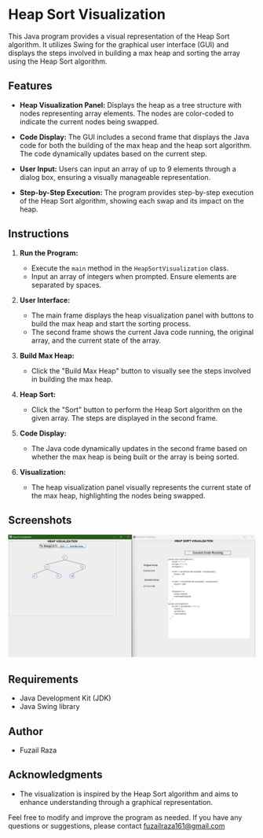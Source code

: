 # Heap Sort Visualization

This Java program provides a visual representation of the Heap Sort algorithm. It utilizes Swing for the graphical user interface (GUI) and displays the steps involved in building a max heap and sorting the array using the Heap Sort algorithm.

## Features

- **Heap Visualization Panel:** Displays the heap as a tree structure with nodes representing array elements. The nodes are color-coded to indicate the current nodes being swapped.

- **Code Display:** The GUI includes a second frame that displays the Java code for both the building of the max heap and the heap sort algorithm. The code dynamically updates based on the current step.

- **User Input:** Users can input an array of up to 9 elements through a dialog box, ensuring a visually manageable representation.

- **Step-by-Step Execution:** The program provides step-by-step execution of the Heap Sort algorithm, showing each swap and its impact on the heap.

## Instructions

1. **Run the Program:**
   - Execute the `main` method in the `HeapSortVisualization` class.
   - Input an array of integers when prompted. Ensure elements are separated by spaces.

2. **User Interface:**
   - The main frame displays the heap visualization panel with buttons to build the max heap and start the sorting process.
   - The second frame shows the current Java code running, the original array, and the current state of the array.

3. **Build Max Heap:**
   - Click the "Build Max Heap" button to visually see the steps involved in building the max heap.

4. **Heap Sort:**
   - Click the "Sort" button to perform the Heap Sort algorithm on the given array. The steps are displayed in the second frame.

5. **Code Display:**
   - The Java code dynamically updates in the second frame based on whether the max heap is being built or the array is being sorted.

6. **Visualization:**
   - The heap visualization panel visually represents the current state of the max heap, highlighting the nodes being swapped.

## Screenshots

![Heap Sort Visualization](Sample.png)

## Requirements

- Java Development Kit (JDK)
- Java Swing library

## Author

- Fuzail Raza

## Acknowledgments

- The visualization is inspired by the Heap Sort algorithm and aims to enhance understanding through a graphical representation.

Feel free to modify and improve the program as needed. If you have any questions or suggestions, please contact [fuzailraza161@gmail.com](mailto:fuzailraza161@gmail.com)
